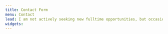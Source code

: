```yaml
---
title: Contact Form
menu: Contact
lead: I am not actively seeking new fulltime opportunities, but occasionally have space for some fun projects. Do you have an opportunity for us to work together to build something great? Use the form below to get in touch with me!
widgets:
---
```


